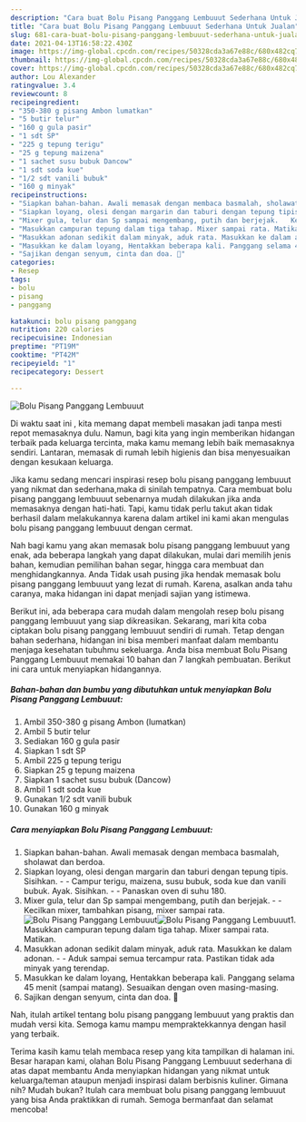 ```yaml
---
description: "Cara buat Bolu Pisang Panggang Lembuuut Sederhana Untuk Jualan"
title: "Cara buat Bolu Pisang Panggang Lembuuut Sederhana Untuk Jualan"
slug: 681-cara-buat-bolu-pisang-panggang-lembuuut-sederhana-untuk-jualan
date: 2021-04-13T16:58:22.430Z
image: https://img-global.cpcdn.com/recipes/50328cda3a67e88c/680x482cq70/bolu-pisang-panggang-lembuuut-foto-resep-utama.jpg
thumbnail: https://img-global.cpcdn.com/recipes/50328cda3a67e88c/680x482cq70/bolu-pisang-panggang-lembuuut-foto-resep-utama.jpg
cover: https://img-global.cpcdn.com/recipes/50328cda3a67e88c/680x482cq70/bolu-pisang-panggang-lembuuut-foto-resep-utama.jpg
author: Lou Alexander
ratingvalue: 3.4
reviewcount: 8
recipeingredient:
- "350-380 g pisang Ambon lumatkan"
- "5 butir telur"
- "160 g gula pasir"
- "1 sdt SP"
- "225 g tepung terigu"
- "25 g tepung maizena"
- "1 sachet susu bubuk Dancow"
- "1 sdt soda kue"
- "1/2 sdt vanili bubuk"
- "160 g minyak"
recipeinstructions:
- "Siapkan bahan-bahan. Awali memasak dengan membaca basmalah, sholawat dan berdoa."
- "Siapkan loyang, olesi dengan margarin dan taburi dengan tepung tipis. Sisihkan.  Campur terigu, maizena, susu bubuk, soda kue dan vanili bubuk. Ayak. Sisihkan.  Panaskan oven di suhu 180."
- "Mixer gula, telur dan Sp sampai mengembang, putih dan berjejak.   Kecilkan mixer, tambahkan pisang, mixer sampai rata."
- "Masukkan campuran tepung dalam tiga tahap. Mixer sampai rata. Matikan."
- "Masukkan adonan sedikit dalam minyak, aduk rata. Masukkan ke dalam adonan.   Aduk sampai semua tercampur rata. Pastikan tidak ada minyak yang terendap."
- "Masukkan ke dalam loyang, Hentakkan beberapa kali. Panggang selama 45 menit (sampai matang). Sesuaikan dengan oven masing-masing."
- "Sajikan dengan senyum, cinta dan doa. 🖤"
categories:
- Resep
tags:
- bolu
- pisang
- panggang

katakunci: bolu pisang panggang 
nutrition: 220 calories
recipecuisine: Indonesian
preptime: "PT19M"
cooktime: "PT42M"
recipeyield: "1"
recipecategory: Dessert

---
```



![Bolu Pisang Panggang Lembuuut](https://img-global.cpcdn.com/recipes/50328cda3a67e88c/680x482cq70/bolu-pisang-panggang-lembuuut-foto-resep-utama.jpg)

Di waktu  saat ini , kita memang dapat membeli masakan jadi tanpa mesti repot memasaknya dulu. Namun, bagi kita yang ingin memberikan hidangan terbaik pada keluarga tercinta, maka kamu memang lebih baik memasaknya sendiri. Lantaran, memasak di rumah lebih higienis dan bisa menyesuaikan dengan kesukaan keluarga.

Jika kamu sedang mencari inspirasi resep bolu pisang panggang lembuuut yang nikmat dan sederhana,maka di sinilah tempatnya. Cara membuat bolu pisang panggang lembuuut  sebenarnya mudah dilakukan jika anda memasaknya dengan hati-hati. Tapi, kamu tidak perlu takut akan tidak berhasil dalam melakukannya 
karena dalam artikel ini kami akan mengulas bolu pisang panggang lembuuut dengan cermat.  



Nah bagi kamu yang akan memasak bolu pisang panggang lembuuut yang enak, ada beberapa langkah yang dapat dilakukan, mulai dari memilih jenis bahan, kemudian pemilihan bahan segar, hingga cara membuat dan menghidangkannya. Anda Tidak usah pusing jika hendak memasak bolu pisang panggang lembuuut yang lezat di rumah. Karena, asalkan anda  tahu caranya, maka hidangan ini dapat menjadi sajian yang istimewa.

Berikut ini, ada beberapa cara mudah dalam mengolah resep bolu pisang panggang lembuuut yang siap dikreasikan. Sekarang, mari kita coba ciptakan bolu pisang panggang lembuuut sendiri di rumah. Tetap dengan bahan sederhana, hidangan ini bisa memberi manfaat dalam membantu menjaga kesehatan tubuhmu sekeluarga. Anda bisa membuat Bolu Pisang Panggang Lembuuut memakai 10 bahan dan 7 langkah pembuatan. Berikut ini cara untuk menyiapkan hidangannya.

<!--inarticleads1-->

##### Bahan-bahan dan bumbu yang dibutuhkan untuk menyiapkan Bolu Pisang Panggang Lembuuut:

1. Ambil 350-380 g pisang Ambon (lumatkan)
1. Ambil 5 butir telur
1. Sediakan 160 g gula pasir
1. Siapkan 1 sdt SP
1. Ambil 225 g tepung terigu
1. Siapkan 25 g tepung maizena
1. Siapkan 1 sachet susu bubuk (Dancow)
1. Ambil 1 sdt soda kue
1. Gunakan 1/2 sdt vanili bubuk
1. Gunakan 160 g minyak




<!--inarticleads2-->

##### Cara menyiapkan Bolu Pisang Panggang Lembuuut:

1. Siapkan bahan-bahan. Awali memasak dengan membaca basmalah, sholawat dan berdoa.
1. Siapkan loyang, olesi dengan margarin dan taburi dengan tepung tipis. Sisihkan. -  - Campur terigu, maizena, susu bubuk, soda kue dan vanili bubuk. Ayak. Sisihkan. -  - Panaskan oven di suhu 180.
1. Mixer gula, telur dan Sp sampai mengembang, putih dan berjejak.  -  - Kecilkan mixer, tambahkan pisang, mixer sampai rata.
<img src="https://img-global.cpcdn.com/steps/b97592aefc7b3a98/160x128cq70/bolu-pisang-panggang-lembuuut-langkah-memasak-3-foto.jpg" alt="Bolu Pisang Panggang Lembuuut"><img src="https://img-global.cpcdn.com/steps/c1424e1f36d94fa5/160x128cq70/bolu-pisang-panggang-lembuuut-langkah-memasak-3-foto.jpg" alt="Bolu Pisang Panggang Lembuuut">1. Masukkan campuran tepung dalam tiga tahap. Mixer sampai rata. Matikan.
1. Masukkan adonan sedikit dalam minyak, aduk rata. Masukkan ke dalam adonan.  -  - Aduk sampai semua tercampur rata. Pastikan tidak ada minyak yang terendap.
1. Masukkan ke dalam loyang, Hentakkan beberapa kali. Panggang selama 45 menit (sampai matang). Sesuaikan dengan oven masing-masing.
1. Sajikan dengan senyum, cinta dan doa. 🖤




Nah, itulah artikel tentang  bolu pisang panggang lembuuut  yang praktis dan mudah versi kita. Semoga kamu mampu mempraktekkannya dengan hasil yang terbaik. 

Terima kasih kamu telah membaca resep yang kita tampilkan di halaman ini. Besar harapan kami, olahan  Bolu Pisang Panggang Lembuuut sederhana di atas dapat membantu Anda menyiapkan hidangan yang nikmat untuk keluarga/teman ataupun menjadi inspirasi dalam berbisnis kuliner. Gimana nih? Mudah bukan? Itulah cara membuat bolu pisang panggang lembuuut yang bisa Anda praktikkan di rumah. Semoga bermanfaat dan selamat mencoba!

